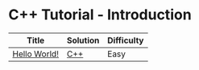 # C++ Tutorial - Introduction

| Title | Solution | Difficulty |
| ----- | -------- | ---------- |
| [Hello World!](https://www.hackerrank.com/challenges/cpp-hello-world) | [C++](./Hello,%20World!/main.cpp) | Easy |
